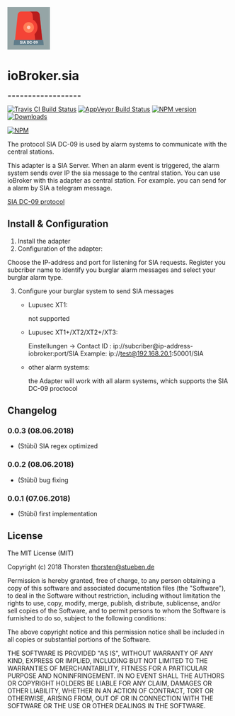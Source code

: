 ![Logo](admin/sia.png)

# ioBroker.sia
==================

[![Travis CI Build Status](https://travis-ci.org/schmupu/ioBroker.sia.svg?branch=master)](https://travis-ci.org/schmupu/ioBroker.sia)
[![AppVeyor Build Status](https://ci.appveyor.com/api/projects/status/github/schmupu/ioBroker.sia?branch=master&svg=true)](https://ci.appveyor.com/project/schmupu/ioBroker-sia/)
[![NPM version](http://img.shields.io/npm/v/iobroker.sia.svg)](https://www.npmjs.com/package/iobroker.sia)
[![Downloads](https://img.shields.io/npm/dm/iobroker.sia.svg)](https://www.npmjs.com/package/iobroker.sia)

[![NPM](https://nodei.co/npm/iobroker.sia.png?downloads=true)](https://nodei.co/npm/iobroker.sia/)


The protocol SIA DC-09 is used by alarm systems to communicate with the central stations.

This adapter is a SIA Server. When an alarm event is triggered, the alarm system sends over IP the sia message to the central station.
You can use ioBroker with this adapter as central station. For example. you can send for a alarm by SIA a telegram message.  

[SIA DC-09 protocol](https://www.yumpu.com/en/document/view/47594214/dc-09-preparing-for-ansi-public-review-security-industry-)

## Install & Configuration

1. Install the adapter
2. Configuration of the adapter:

  Choose the IP-address and port for listening for SIA requests.
  Register you subcriber name to identify you burglar alarm messages and
  select your burglar alarm type.

3. Configure your burglar system to send SIA messages

    * Lupusec XT1:

      not supported

    * Lupusec XT1+/XT2/XT2+/XT3:

      Einstellungen -> Contact ID : ip://subcriber@ip-address-iobroker:port/SIA
      Example: ip://test@192.168.20.1:50001/SIA

    * other alarm systems:

      the Adapter will work with all alarm systems, which supports
      the SIA DC-09 proctocol


## Changelog

### 0.0.3 (08.06.2018)
* (Stübi) SIA regex optimized

### 0.0.2 (08.06.2018)
* (Stübi) bug fixing

### 0.0.1 (07.06.2018)
* (Stübi) first implementation


## License
The MIT License (MIT)

Copyright (c) 2018 Thorsten <thorsten@stueben.de>

Permission is hereby granted, free of charge, to any person obtaining a copy
of this software and associated documentation files (the "Software"), to deal
in the Software without restriction, including without limitation the rights
to use, copy, modify, merge, publish, distribute, sublicense, and/or sell
copies of the Software, and to permit persons to whom the Software is
furnished to do so, subject to the following conditions:

The above copyright notice and this permission notice shall be included in
all copies or substantial portions of the Software.

THE SOFTWARE IS PROVIDED "AS IS", WITHOUT WARRANTY OF ANY KIND, EXPRESS OR
IMPLIED, INCLUDING BUT NOT LIMITED TO THE WARRANTIES OF MERCHANTABILITY,
FITNESS FOR A PARTICULAR PURPOSE AND NONINFRINGEMENT. IN NO EVENT SHALL THE
AUTHORS OR COPYRIGHT HOLDERS BE LIABLE FOR ANY CLAIM, DAMAGES OR OTHER
LIABILITY, WHETHER IN AN ACTION OF CONTRACT, TORT OR OTHERWISE, ARISING FROM,
OUT OF OR IN CONNECTION WITH THE SOFTWARE OR THE USE OR OTHER DEALINGS IN
THE SOFTWARE.
